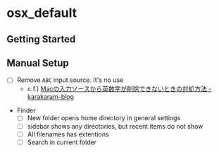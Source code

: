 # osx_default
## Getting Started

## Manual Setup

- [ ] Remove `ABC` input source. It's no use
  - c.f.) [Macの入力ソースから英数字が削除できないときの対処方法 - karakaram-blog](https://www.karakaram.com/deleting-alphanumeric-input-sources-on-macos-bigsur/)
- Finder
  - [ ] New folder opens home directory in general settings
  - [ ] sidebar shows any directories, but recent items do not show
  - [ ] All filenames has extentions
  - [ ] Search in current folder
